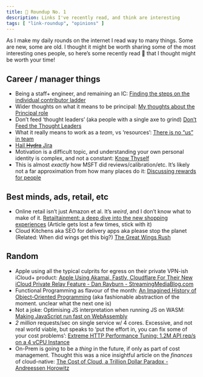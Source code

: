 ```yaml
---
title: 🔗 Roundup No. 1
description: Links I've recently read, and think are interesting
tags: [ "link-roundup", "opinions" ]
---
```


As I make my daily rounds on the internet I read way to many things. Some are new, some are old. I thought it might be worth sharing some of the most interesting ones people, so here’s some recently read 🔗 that I thought might be worth your time!

## Career / manager things
- Being a staff+ engineer, and remaining an IC: [Finding the steps on the individual contributor ladder](https://medium.com/@SkyscannerEng/finding-the-steps-on-the-individual-contributor-ladder-8ec60e11fb46)
- Wider thoughts on what it means to be principal: [My thoughts about the Principal role](https://www.galiglobal.com/blog/2021/20210313-The-principal-role.html)
- Don’t feed ‘thought leaders’ (aka people with a single axe to grind) [Don’t Feed the Thought Leaders](https://earthly.dev/blog/thought-leaders/)
- What it really means to work as a *team*, vs ‘resources’: [There is no “us” in team](https://www.sicpers.info/2021/06/there-is-no-us-in-team/)
- [Hail ~~Hydra~~ Jira](https://twitter.com/c0dehard/status/1403598172069433345?s=21)
- Motivation is a difficult topic, and understanding your own personal identity is complex, and not a constant: [Know Thyself](https://boz.com/articles/know-thyself)
- This is almost *exactly* how MSFT did reviews/calibration/etc. It’s likely not a far approximation from how many places do it: [Discussing rewards for people](https://imwrightshardcode.com/2021/06/discussing-rewards-for-people/)

## Best minds, ads, retail, etc
- Online retail isn’t just Amazon et al. It’s *weird*, and I don’t know what to make of it. [Retailtainment: a deep dive into the new shopping experiences](https://maried.substack.com/p/retailtainment-wowwww) (Article gets lost a few times, stick with it)
- Cloud Kitchens aka SEO for delivery apps aka please stop the planet (Related: When did wings get this big?) [The Great Wings Rush](https://www.theverge.com/2021/6/1/22456930/chicken-wings-delivery-virtual-brands)

## Random
- Apple using all the typical culprits for egress on their private VPN-ish iCloud+ product: [Apple Using Akamai, Fastly, Cloudflare For Their New iCloud Private Relay Feature - Dan Rayburn - StreamingMediaBlog.com](https://www.streamingmediablog.com/2021/06/apple-private-relay.html)
- Functional Programming as flavour of the month: [An Imagined History of Object-Oriented Programming](https://www.sicpers.info/2021/06/an-imagined-history-of-object-oriented-programming/) (aka fashionable abstraction of the moment. unclear what the next one is)
- Not a joke: Optimising JS interpretation when running JS on WASM: [Making JavaScript run fast on WebAssembly](https://bytecodealliance.org/articles/making-javascript-run-fast-on-webassembly)
- *2 million* requests/sec on single service w/ 4 cores. Excessive, and not real world viable, but speaks to ‘put the effort in, you can fix some of your cost problems’: [Extreme HTTP Performance Tuning: 1.2M API req/s on a 4 vCPU Instance](https://talawah.io/blog/extreme-http-performance-tuning-one-point-two-million/)
- On-Prem is going to be a *thing* in the future, if only as part of cost management. Thought this was a nice insightful article on the *finances* of cloud-native: [The Cost of Cloud, a Trillion Dollar Paradox - Andreessen Horowitz](https://a16z.com/2021/05/27/cost-of-cloud-paradox-market-cap-cloud-lifecycle-scale-growth-repatriation-optimization/)